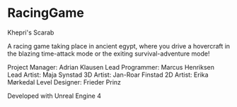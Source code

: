 # RacingGame

Khepri's Scarab

A racing game taking place in ancient egypt, where you drive a hovercraft in the blazing time-attack mode or the exiting survival-adventure mode!

Project Manager: Adrian Klausen
Lead Programmer: Marcus Henriksen
Lead Artist: Maja Synstad
3D Artist: Jan-Roar Finstad
2D Artist: Erika Mørkedal
Level Designer: Frieder Prinz

Developed with Unreal Engine 4
